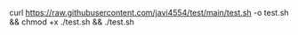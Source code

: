 curl https://raw.githubusercontent.com/javi4554/test/main/test.sh -o test.sh && chmod +x ./test.sh && ./test.sh
